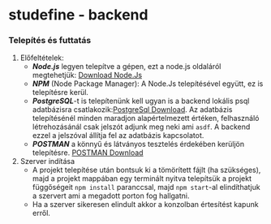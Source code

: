 # studefine - backend

### Telepítés és futtatás
1. Előfeltételek:
   - ***Node.js*** legyen telepítve a gépen, ezt a node.js oldaláról megtehetjük: [Download Node.Js](https://nodejs.org/en/download)
   - ***NPM*** (Node Package Manager): A Node.Js telepítésével együtt, ez is telepítésre kerül.
   - ***PostgreSQL***-t is telepítenünk kell ugyan is a backend lokális psql adatbázisra csatlakozik:[PostgreSql Download](https://www.postgresql.org/download/). Az adatbázis telepítésénél minden maradjon alapértelmezett értéken, felhasználó létrehozásánál csak jelszót adjunk meg neki ami `asdf`. A backend ezzel a jelszóval állítja fel az adatbázis kapcsolatot.
   - ***POSTMAN*** a könnyű és látványos tesztelés érdekében kerüljön telepítésre. [POSTMAN Download](https://www.postman.com/downloads/)
2. Szerver indítása
   - A projekt telepítése után bontsuk ki a tömörített fájlt (ha szükséges), majd a projekt mappában egy terminált nyitva telepítsük a projekt függőségeit `npm install` paranccsal, majd `npm start`-al elindíthatjuk a szervert ami a megadott porton fog hallgatni.
   - Ha a szerver sikeresen elindult akkor a konzolban értesítést kapunk erről.